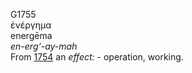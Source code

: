<body>
  <p>G1755<br>  ἐνέργημα  <br> energēma  <br><i>en-erg‘-ay-mah </i><br>From <a href="g1754.htm">1754</a>  an <i>effect:</i> - operation, working.<br></p>
 </body>